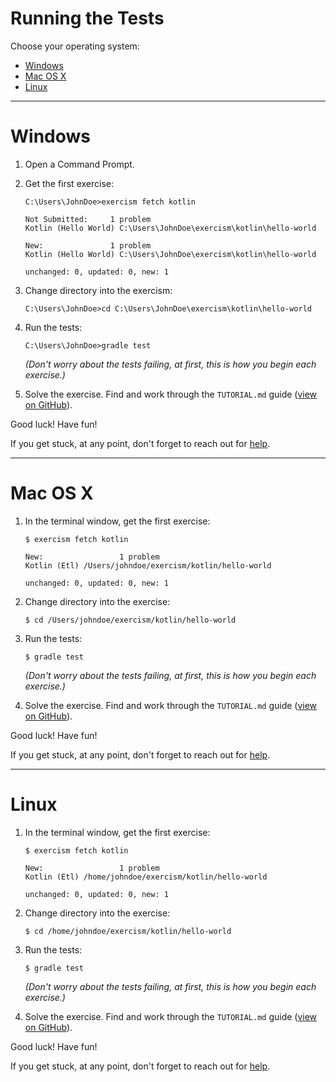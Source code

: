 # Running the Tests

Choose your operating system:

* [Windows](#windows)
* [Mac OS X](#mac-os-x)
* [Linux](#linux)

----

# Windows

1. Open a Command Prompt.
2. Get the first exercise:

   ```batchfile
   C:\Users\JohnDoe>exercism fetch kotlin
   ﻿
   Not Submitted:     1 problem
   Kotlin (Hello World) C:\Users\JohnDoe\exercism\kotlin\hello-world

   New:               1 problem
   Kotlin (Hello World) C:\Users\JohnDoe\exercism\kotlin\hello-world

   unchanged: 0, updated: 0, new: 1

   ```
3. Change directory into the exercism:

   ```batchfile
   C:\Users\JohnDoe>cd C:\Users\JohnDoe\exercism\kotlin\hello-world
   ```

4. Run the tests:

   ```batchfile
   C:\Users\JohnDoe>gradle test
   ```
   *(Don't worry about the tests failing, at first, this is how you begin each exercise.)*
5. Solve the exercise.  Find and work through the `TUTORIAL.md` guide ([view on GitHub](https://github.com/exercism/kotlin/blob/master/exercises/hello-world/TUTORIAL.md)).


Good luck!  Have fun!

If you get stuck, at any point, don't forget to reach out for [help](http://exercism.io/languages/kotlin/help).

----

# Mac OS X

1. In the terminal window, get the first exercise:

   ```
   $ exercism fetch kotlin

   New:                 1 problem
   Kotlin (Etl) /Users/johndoe/exercism/kotlin/hello-world

   unchanged: 0, updated: 0, new: 1
   ```

2. Change directory into the exercise:

   ```
   $ cd /Users/johndoe/exercism/kotlin/hello-world
   ```
3. Run the tests:

   ```
   $ gradle test
   ```
   *(Don't worry about the tests failing, at first, this is how you begin each exercise.)*

4. Solve the exercise.  Find and work through the `TUTORIAL.md` guide ([view on GitHub](https://github.com/exercism/kotlin/blob/master/exercises/hello-world/TUTORIAL.md)).

Good luck!  Have fun!

If you get stuck, at any point, don't forget to reach out for [help](http://exercism.io/languages/kotlin/help).

----

# Linux

1. In the terminal window, get the first exercise:

   ```
   $ exercism fetch kotlin

   New:                 1 problem
   Kotlin (Etl) /home/johndoe/exercism/kotlin/hello-world

   unchanged: 0, updated: 0, new: 1
   ```

2. Change directory into the exercise:

   ```
   $ cd /home/johndoe/exercism/kotlin/hello-world
   ```

3. Run the tests:

   ```
   $ gradle test
   ```
   *(Don't worry about the tests failing, at first, this is how you begin each exercise.)*

4. Solve the exercise.  Find and work through the `TUTORIAL.md` guide ([view on GitHub](https://github.com/exercism/kotlin/blob/master/exercises/hello-world/TUTORIAL.mdhttps://github.com/exercism/kotlin/blob/master/exercises/hello-world/GETTING_STARTED.mdhttps://github.com/exercism/kotlin/blob/master/exercises/hello-world/GETTING_STARTED.mdhttps://github.com/exercism/kotlin/blob/master/exercises/hello-world/GETTING_STARTED.md)).

Good luck!  Have fun!

If you get stuck, at any point, don't forget to reach out for [help](http://exercism.io/languages/kotlin/help).

